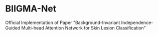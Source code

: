 # BIIGMA-Net
Official Implementation of Paper "Background-Invariant Independence-Guided Multi-head Attention Network for Skin Lesion Classification"
